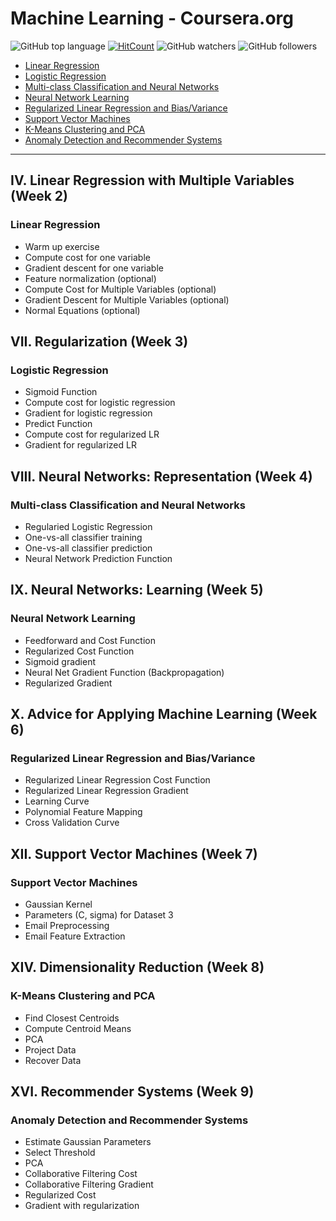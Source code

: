 # Machine Learning - Coursera.org

![GitHub top language](https://img.shields.io/github/languages/top/svoit/Machine_Learning)
[![HitCount](http://hits.dwyl.com/svoit/Machine_Learning.svg)](http://hits.dwyl.com/svoit/Machine_Learning)
![GitHub watchers](https://img.shields.io/github/stars/svoit/Machine_Learning?style=social)
![GitHub followers](https://img.shields.io/github/followers/svoit?label=Follow&style=social)

- [Linear Regression](#linear-regression)
- [Logistic Regression](#logistic-regression)
- [Multi-class Classification and Neural Networks](#multi-class-classification-and-neural-networks)
- [Neural Network Learning](#neural-network-learning)
- [Regularized Linear Regression and Bias/Variance](#regularized-linear-regression-and-biasvariance)
- [Support Vector Machines](#support-vector-machines)
- [K-Means Clustering and PCA](#k-means-clustering-and-pca)
- [Anomaly Detection and Recommender Systems](#anomaly-detection-and-recommender-systems)

------


## IV. Linear Regression with Multiple Variables (Week 2)

### Linear Regression


 * Warm up exercise
 * Compute cost for one variable
 * Gradient descent for one variable
 * Feature normalization (optional)
 * Compute Cost for Multiple Variables (optional)
 * Gradient Descent for Multiple Variables (optional)
 * Normal Equations (optional)


## VII. Regularization (Week 3)

### Logistic Regression


 * Sigmoid Function
 * Compute cost for logistic regression
 * Gradient for logistic regression
 * Predict Function
 * Compute cost for regularized LR
 * Gradient for regularized LR


## VIII. Neural Networks: Representation (Week 4)

### Multi-class Classification and Neural Networks

 * Regularied Logistic Regression
 * One-vs-all classifier training
 * One-vs-all classifier prediction
 * Neural Network Prediction Function


## IX. Neural Networks: Learning (Week 5)

### Neural Network Learning

 * Feedforward and Cost Function
 * Regularized Cost Function
 * Sigmoid gradient
 * Neural Net Gradient Function (Backpropagation)
 * Regularized Gradient


## X. Advice for Applying Machine Learning (Week 6)

### Regularized Linear Regression and Bias/Variance

 * Regularized Linear Regression Cost Function
 * Regularized Linear Regression Gradient
 * Learning Curve
 * Polynomial Feature Mapping
 * Cross Validation Curve


## XII. Support Vector Machines (Week 7)

### Support Vector Machines

 * Gaussian Kernel
 * Parameters (C, sigma) for Dataset 3
 * Email Preprocessing
 * Email Feature Extraction


## XIV. Dimensionality Reduction (Week 8)

### K-Means Clustering and PCA

 * Find Closest Centroids
 * Compute Centroid Means
 * PCA
 * Project Data
 * Recover Data


## XVI. Recommender Systems (Week 9)

### Anomaly Detection and Recommender Systems

 * Estimate Gaussian Parameters
 * Select Threshold
 * PCA
 * Collaborative Filtering Cost
 * Collaborative Filtering Gradient
 * Regularized Cost
 * Gradient with regularization
